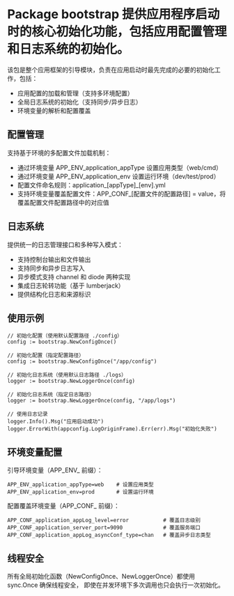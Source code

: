 # Package bootstrap 提供应用程序启动时的核心初始化功能，包括应用配置管理和日志系统的初始化。

该包是整个应用框架的引导模块，负责在应用启动时最先完成的必要的初始化工作，包括：
- 应用配置的加载和管理（支持多环境配置）
- 全局日志系统的初始化（支持同步/异步日志）
- 环境变量的解析和配置覆盖

## 配置管理

支持基于环境的多配置文件加载机制：
- 通过环境变量 APP_ENV_application_appType 设置应用类型（web/cmd）
- 通过环境变量 APP_ENV_application_env 设置运行环境（dev/test/prod）
- 配置文件命名规则：application_[appType]_[env].yml
- 支持环境变量覆盖配置文件：APP_CONF_[配置文件的配置路径] = value，将覆盖配置文件配置路径中的对应值

## 日志系统

提供统一的日志管理接口和多种写入模式：
- 支持控制台输出和文件输出
- 支持同步和异步日志写入
- 异步模式支持 channel 和 diode 两种实现
- 集成日志轮转功能（基于 lumberjack）
- 提供结构化日志和来源标识

## 使用示例

	// 初始化配置（使用默认配置路径 ./config）
	config := bootstrap.NewConfigOnce()

	// 初始化配置（指定配置路径）
	config := bootstrap.NewConfigOnce("/app/config")

	// 初始化日志系统（使用默认日志路径 ./logs）
	logger := bootstrap.NewLoggerOnce(config)

	// 初始化日志系统（指定日志路径）
	logger := bootstrap.NewLoggerOnce(config, "/app/logs")

	// 使用日志记录
	logger.Info().Msg("应用启动成功")
	logger.ErrorWith(appconfig.LogOriginFrame).Err(err).Msg("初始化失败")

## 环境变量配置

引导环境变量（APP_ENV_ 前缀）：

	APP_ENV_application_appType=web    # 设置应用类型
	APP_ENV_application_env=prod       # 设置运行环境

配置覆盖环境变量（APP_CONF_ 前缀）：

	APP_CONF_application_appLog_level=error           # 覆盖日志级别
	APP_CONF_application_server_port=9090             # 覆盖服务端口
	APP_CONF_application_appLog_asyncConf_type=chan   # 覆盖异步日志类型

## 线程安全

所有全局初始化函数（NewConfigOnce、NewLoggerOnce）都使用 sync.Once 确保线程安全，
即使在并发环境下多次调用也只会执行一次初始化。